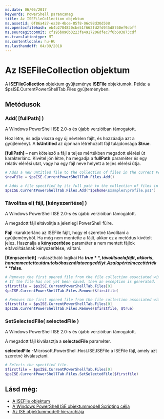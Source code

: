 ```yaml
---
ms.date: 06/05/2017
keywords: PowerShell parancsmag
title: Az ISEFileCollection objektum
ms.assetid: 0f86a427-ea38-4bce-85f8-06c98d30d508
ms.openlocfilehash: eb4b2784820cbe51f662fd2fd945d8760ef9dbff
ms.sourcegitcommit: cf195b090b3223fa4917206dfec7f0b603873cdf
ms.translationtype: MT
ms.contentlocale: hu-HU
ms.lasthandoff: 04/09/2018
---
```

# <a name="the-isefilecollection-object"></a>Az ISEFileCollection objektum

A **ISEFileCollection** objektum gyűjteménye **ISEFile** objektumok. Példa: a $psISE.CurrentPowerShellTab.Files gyűjteményben.

## <a name="methods"></a>Metódusok

### <a name="add-fullpath-"></a>Add\( \[fullPath\] \)

A Windows PowerShell ISE 2.0-s és újabb verzióiban támogatott.

Hoz létre, és adja vissza egy új névtelen fájlt, és hozzáadja azt a gyűjteményt. A **IsUntitled** az újonnan létrehozott fájl tulajdonsága **$true**.

**\[fullPath\]**  – nem kötelező a fájl a teljes mértékben megadott elérési út karakterlánc. Kivétel jön létre, ha megadja a **fullPath** paraméter és egy relatív elérési utat, vagy ha egy fájl neve helyett a teljes elérési útja.

```powershell
# Adds a new untitled file to the collection of files in the current PowerShell tab.
$newFile = $psISE.CurrentPowerShellTab.Files.Add()

# Adds a file specified by its full path to the collection of files in the current PowerShell tab.
$psISE.CurrentPowerShellTab.Files.Add("$pshome\Examples\profile.ps1")
```

### <a name="remove-file-force-"></a>Távolítsa el\( fájl, \[kényszerítése\] \)

A Windows PowerShell ISE 2.0-s és újabb verzióiban támogatott.

A megadott fájl eltávolítja a jelenlegi PowerShell fülre.

**Fájl** -karakterlánc az ISEFile fájlt, hogy el szeretné távolítani a gyűjteményből. Ha még nem mentette a fájlt, akkor ez a metódus kivételt jelez. Használja a **kényszerítése** paraméter a nem mentett fájlok eltávolításának kényszerítése, váltani.

**\[Kényszerített\]**  -választható logikai Ha **$true**, távolítsa el a fájlt, akkor is, ha nem mentette után utolsó használata engedélyt. Az alapértelmezett érték **$false**.

```powershell
# Removes the first opened file from the file collection associated with the current PowerShell tab.
# If the file has not yet been saved, then an exception is generated.
$firstfile = $psISE.CurrentPowerShellTab.Files[0]
$psISE.CurrentPowerShellTab.Files.Remove($firstfile)

# Removes the first opened file from the file collection associated with the current PowerShell tab, even if it has not been saved.
$firstfile = $psISE.CurrentPowerShellTab.Files[0]
$psISE.CurrentPowerShellTab.Files.Remove($firstfile, $true)
```

### <a name="setselectedfile-selectedfile-"></a>SetSelectedFile\( selectedFile \)

A Windows PowerShell ISE 2.0-s és újabb verzióiban támogatott.

A megadott fájl kiválasztja a **selectedFile** paraméter.

**selectedFile** -Microsoft.PowerShell.Host.ISE.ISEFile a ISEFile fájl, amely azt szeretné kiválasztani.

```powershell
# Selects the specified file.
$firstfile = $psISE.CurrentPowerShellTab.Files[0]
$psISE.CurrentPowerShellTab.Files.SetSelectedFile($firstfile)
```

## <a name="see-also"></a>Lásd még:

- [A ISEFile objektum](The-ISEFile-Object.md)
- [A Windows PowerShell ISE objektummodell Scripting célja](Purpose-of-the-Windows-PowerShell-ISE-Scripting-Object-Model.md)
- [Az ISE objektummodell-hierarchiája](The-ISE-Object-Model-Hierarchy.md)